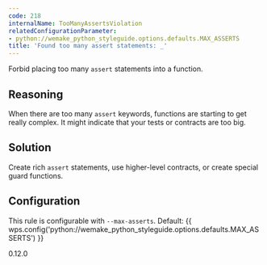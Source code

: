 ```yaml
---
code: 218
internalName: TooManyAssertsViolation
relatedConfigurationParameter:
- python://wemake_python_styleguide.options.defaults.MAX_ASSERTS
title: 'Found too many assert statements: _'
---
```


Forbid placing too many `assert` statements into a function.

## Reasoning
When there are too many `assert` keywords, functions are starting to
get really complex. It might indicate that your tests or contracts
are too big.

## Solution
Create rich `assert` statements, use higher-level contracts, or
create special guard functions.

## Configuration
This rule is configurable with `--max-asserts`. Default:
{{ wps.config('python://wemake_python_styleguide.options.defaults.MAX_ASSERTS') }}

<div class="versionadded">

0.12.0

</div>